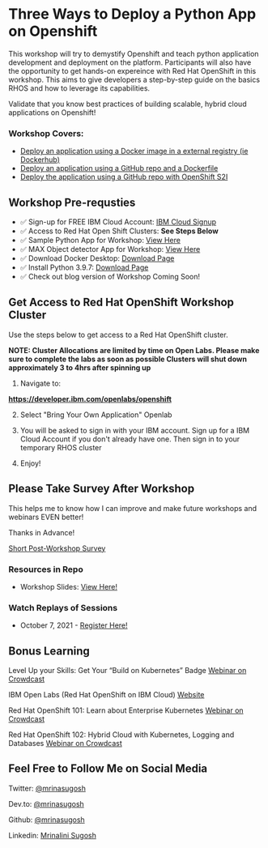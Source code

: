 # Three Ways to Deploy a Python App on Openshift

This workshop will try to demystify Openshift and teach python application development and deployment on the platform. Participants will also have the opportunity to get hands-on expereince with Red Hat OpenShift in this workshop. This aims to give developers a step-by-step guide on the basics RHOS and how to leverage its capabilities. 

Validate that you know best practices of building scalable, hybrid cloud applications on Openshift!


### Workshop Covers:

- [Deploy an application using a Docker image in a external registry (ie Dockerhub)]()
- [Deploy an application using a GitHub repo and a Dockerfile]()
- [Deploy the application using a GitHub repo with OpenShift S2I]()


## Workshop Pre-requsties

- ✅ Sign-up for FREE IBM Cloud Account:  [IBM Cloud Signup](https://ibm.biz/Bdfgm2)
- ✅ Access to Red Hat Open Shift Clusters:  **See Steps Below**
- ✅ Sample Python App for Workshop: [View Here](https://github.com/mrinasugosh/sample-python-app)
- ✅ MAX Object detector App for Workshop: [View Here](https://github.com/mrinasugosh/sample-python-app)
- ✅ Download Docker Desktop:  [Download Page](https://www.docker.com/products/docker-desktop)
- ✅ Install Python 3.9.7:  [Download Page](https://www.python.org/downloads/)
- ✅ Check out blog version of Workshop Coming Soon!


##  Get Access to Red Hat OpenShift Workshop Cluster

Use the steps below to get access to a Red Hat OpenShift cluster. 

**NOTE: Cluster Allocations are limited by time on Open Labs. Please make sure to complete the labs as soon as possible Clusters will shut down approximately 3 to 4hrs after spinning up**

1) Navigate to:

**https://developer.ibm.com/openlabs/openshift**


2) Select "Bring Your Own Application" Openlab

3) You will be asked to sign in with your IBM account. Sign up for a IBM Cloud Account if you don't already have one. Then sign in to your temporary RHOS cluster

4) Enjoy!


## Please Take Survey After Workshop

This helps me to know how I can improve and make future workshops and webinars EVEN better!

Thanks in Advance!

[Short Post-Workshop Survey](https://ibm.biz/BdfpnA)


### Resources in Repo

- Workshop Slides: [View Here!](https://docs.google.com/presentation/d/1Y8nZmZH2Ex9QQ5fLF_-Xb5N8blC5jBJUU8xuXK0r5v0/edit?usp=sharing)

### Watch Replays of Sessions

- October 7, 2021 - [Register Here!](https://www.crowdcast.io/e/deploy-a-python-app-os-1)


## Bonus Learning

Level Up your Skills: Get Your “Build on Kubernetes” Badge [Webinar on Crowdcast](https://www.crowdcast.io/e/level-up-your-skills-get-4)

IBM Open Labs (Red Hat OpenShift on IBM Cloud) [Website](https://developer.ibm.com/openlabs/openshift)

Red Hat OpenShift 101: Learn about Enterprise Kubernetes
[Webinar on Crowdcast](http://ibm.biz/red-hat-101-crowdcast-03022021) 

Red Hat OpenShift 102: Hybrid Cloud with Kubernetes, Logging and Databases
[Webinar on Crowdcast](http://ibm.biz/red-hat-101-pt2-crowdcast-03192021)


## Feel Free to Follow Me on Social Media

Twitter: [@mrinasugosh](https://twitter.com/mrinasugosh)

Dev.to: [@mrinasugosh](https://dev.to/mrinasugosh)

Github: [@mrinasugosh](https://www.github.com/mrinasugosh)

Linkedin: [Mrinalini Sugosh](https://www.linkedin.com/in/mrinasugosh)
